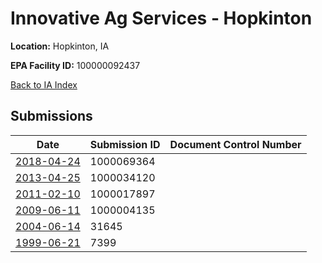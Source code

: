# Innovative Ag Services - Hopkinton

**Location:** Hopkinton, IA

**EPA Facility ID:** 100000092437

[Back to IA Index](../../index.md)

## Submissions

| Date | Submission ID | Document Control Number |
|------|--------------|-------------------------|
| [2018-04-24](submissions/1000069364.md) | 1000069364 |  |
| [2013-04-25](submissions/1000034120.md) | 1000034120 |  |
| [2011-02-10](submissions/1000017897.md) | 1000017897 |  |
| [2009-06-11](submissions/1000004135.md) | 1000004135 |  |
| [2004-06-14](submissions/31645.md) | 31645 |  |
| [1999-06-21](submissions/7399.md) | 7399 |  |
